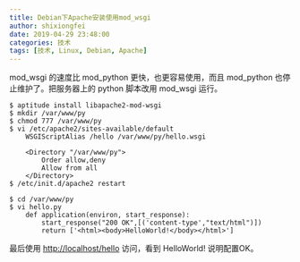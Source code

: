```yaml
---
title: Debian下Apache安装使用mod_wsgi
author: shixiongfei
date: 2019-04-29 23:48:00
categories: 技术
tags: [技术, Linux, Debian, Apache]
---
```


mod_wsgi 的速度比 mod_python 更快，也更容易使用，而且 mod_python 也停止维护了。把服务器上的 python 脚本改用 mod_wsgi 运行。

```shell
$ aptitude install libapache2-mod-wsgi
$ mkdir /var/www/py
$ chmod 777 /var/www/py
$ vi /etc/apache2/sites-available/default
    WSGIScriptAlias /hello /var/www/py/hello.wsgi

    <Directory "/var/www/py">
        Order allow,deny
        Allow from all
    </Directory>
$ /etc/init.d/apache2 restart
```

```shell
$ cd /var/www/py
$ vi hello.py
    def application(environ, start_response):
        start_response("200 OK",[('content-type',"text/html")])
        return ['<html><body>HelloWorld!</body></html>']
```

最后使用 <http://localhost/hello> 访问，看到 HelloWorld! 说明配置OK。
